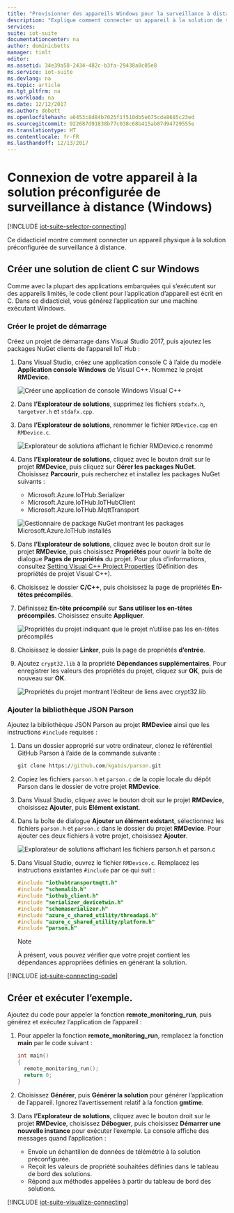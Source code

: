 ```yaml
---
title: "Provisionner des appareils Windows pour la surveillance à distance en C - Azure| Microsoft Docs"
description: "Explique comment connecter un appareil à la solution de surveillance à distance Azure IoT Suite préconfigurée à l’aide d’une application écrite en C et exécutée sous Windows."
services: 
suite: iot-suite
documentationcenter: na
author: dominicbetts
manager: timlt
editor: 
ms.assetid: 34e39a58-2434-482c-b3fa-29438a0c05e8
ms.service: iot-suite
ms.devlang: na
ms.topic: article
ms.tgt_pltfrm: na
ms.workload: na
ms.date: 12/12/2017
ms.author: dobett
ms.openlocfilehash: a6453c8d84b7025f1f510db5e675cde8685c23ed
ms.sourcegitcommit: 922687d91838b77c038c68b415ab87d94729555e
ms.translationtype: HT
ms.contentlocale: fr-FR
ms.lasthandoff: 12/13/2017
---
```

# <a name="connect-your-device-to-the-remote-monitoring-preconfigured-solution-windows"></a>Connexion de votre appareil à la solution préconfigurée de surveillance à distance (Windows)

[!INCLUDE [iot-suite-selector-connecting](../../includes/iot-suite-selector-connecting.md)]

Ce didacticiel montre comment connecter un appareil physique à la solution préconfigurée de surveillance à distance.

## <a name="create-a-c-client-solution-on-windows"></a>Créer une solution de client C sur Windows

Comme avec la plupart des applications embarquées qui s’exécutent sur des appareils limités, le code client pour l’application d’appareil est écrit en C. Dans ce didacticiel, vous générez l’application sur une machine exécutant Windows.

### <a name="create-the-starter-project"></a>Créer le projet de démarrage

Créez un projet de démarrage dans Visual Studio 2017, puis ajoutez les packages NuGet clients de l’appareil IoT Hub :

1. Dans Visual Studio, créez une application console C à l’aide du modèle **Application console Windows** de Visual C++. Nommez le projet **RMDevice**.

    ![Créer une application de console Windows Visual C++](media/iot-suite-connecting-devices/visualstudio01.png)

1. Dans **l’Explorateur de solutions**, supprimez les fichiers `stdafx.h`, `targetver.h` et `stdafx.cpp`.

1. Dans **l’Explorateur de solutions**, renommer le fichier `RMDevice.cpp` en `RMDevice.c`.

    ![Explorateur de solutions affichant le fichier RMDevice.c renommé](media/iot-suite-connecting-devices/visualstudio02.png)

1. Dans **l’Explorateur de solutions**, cliquez avec le bouton droit sur le projet **RMDevice**, puis cliquez sur **Gérer les packages NuGet**. Choisissez **Parcourir**, puis recherchez et installez les packages NuGet suivants :

    * Microsoft.Azure.IoTHub.Serializer
    * Microsoft.Azure.IoTHub.IoTHubClient
    * Microsoft.Azure.IoTHub.MqttTransport

    ![Gestionnaire de package NuGet montrant les packages Microsoft.Azure.IoTHub installés](media/iot-suite-connecting-devices/visualstudio03.png)

1. Dans **l’Explorateur de solutions**, cliquez avec le bouton droit sur le projet **RMDevice**, puis choisissez **Propriétés** pour ouvrir la boîte de dialogue **Pages de propriétés** du projet. Pour plus d’informations, consultez [Setting Visual C++ Project Properties](https://docs.microsoft.com/cpp/ide/working-with-project-properties) (Définition des propriétés de projet Visual C++).

1. Choisissez le dossier **C/C++**, puis choisissez la page de propriétés **En-têtes précompilés**.

1. Définissez **En-tête précompilé** sur **Sans utiliser les en-têtes précompilés**. Choisissez ensuite **Appliquer**.

    ![Propriétés du projet indiquant que le projet n’utilise pas les en-têtes précompilés](media/iot-suite-connecting-devices/visualstudio04.png)

1. Choisissez le dossier **Linker**, puis la page de propriétés **d’entrée**.

1. Ajoutez `crypt32.lib` à la propriété **Dépendances supplémentaires**. Pour enregistrer les valeurs des propriétés du projet, cliquez sur **OK**, puis de nouveau sur **OK**.

    ![Propriétés du projet montrant l’éditeur de liens avec crypt32.lib](media/iot-suite-connecting-devices/visualstudio05.png)

### <a name="add-the-parson-json-library"></a>Ajouter la bibliothèque JSON Parson

Ajoutez la bibliothèque JSON Parson au projet **RMDevice** ainsi que les instructions `#include` requises :

1. Dans un dossier approprié sur votre ordinateur, clonez le référentiel GitHub Parson à l’aide de la commande suivante :

    ```cmd
    git clone https://github.com/kgabis/parson.git
    ```

1. Copiez les fichiers `parson.h` et `parson.c` de la copie locale du dépôt Parson dans le dossier de votre projet **RMDevice**.

1. Dans Visual Studio, cliquez avec le bouton droit sur le projet **RMDevice**, choisissez **Ajouter**, puis **Élément existant**.

1. Dans la boîte de dialogue **Ajouter un élément existant**, sélectionnez les fichiers `parson.h` et `parson.c` dans le dossier du projet **RMDevice**. Pour ajouter ces deux fichiers à votre projet, choisissez **Ajouter**.

    ![Explorateur de solutions affichant les fichiers parson.h et parson.c](media/iot-suite-connecting-devices/visualstudio06.png)

1. Dans Visual Studio, ouvrez le fichier `RMDevice.c`. Remplacez les instructions existantes `#include` par ce qui suit :

    ```c
    #include "iothubtransportmqtt.h"
    #include "schemalib.h"
    #include "iothub_client.h"
    #include "serializer_devicetwin.h"
    #include "schemaserializer.h"
    #include "azure_c_shared_utility/threadapi.h"
    #include "azure_c_shared_utility/platform.h"
    #include "parson.h"
    ```

    > [!NOTE]
    > À présent, vous pouvez vérifier que votre projet contient les dépendances appropriées définies en générant la solution.

[!INCLUDE [iot-suite-connecting-code](../../includes/iot-suite-connecting-code.md)]

## <a name="build-and-run-the-sample"></a>Créer et exécuter l’exemple.

Ajoutez du code pour appeler la fonction **remote\_monitoring\_run**, puis générez et exécutez l’application de l’appareil :

1. Pour appeler la fonction **remote\_monitoring\_run**, remplacez la fonction **main** par le code suivant :

    ```c
    int main()
    {
      remote_monitoring_run();
      return 0;
    }
    ```

1. Choisissez **Générer**, puis **Générer la solution** pour générer l’application de l’appareil. Ignorez l’avertissement relatif à la fonction **gmtime**.

1. Dans **l’Explorateur de solutions**, cliquez avec le bouton droit sur le projet **RMDevice**, choisissez **Déboguer**, puis choisissez **Démarrer une nouvelle instance** pour exécuter l’exemple. La console affiche des messages quand l’application :

    * Envoie un échantillon de données de télémétrie à la solution préconfigurée.
    * Reçoit les valeurs de propriété souhaitées définies dans le tableau de bord des solutions.
    * Répond aux méthodes appelées à partir du tableau de bord des solutions.

[!INCLUDE [iot-suite-visualize-connecting](../../includes/iot-suite-visualize-connecting.md)]
